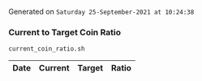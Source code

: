 Generated on `Saturday 25-September-2021 at 10:24:38`

### Current to Target Coin Ratio
`current_coin_ratio.sh`

Date|Current|Target|Ratio
---|---|---|---
